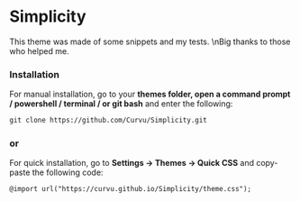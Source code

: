 <h1> Simplicity </h1>
This theme was made of some snippets and my tests.
\nBig thanks to those who helped me.

### Installation

For manual installation, go to your **themes folder, open a command prompt / powershell / terminal / or git bash** and enter the following:

```markdown
git clone https://github.com/Curvu/Simplicity.git
```

### or

For quick installation, go to **Settings -> Themes -> Quick CSS** and copy-paste the following code:

```markdown
@import url("https://curvu.github.io/Simplicity/theme.css");
```

